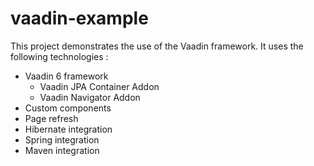 vaadin-example
==============

This project demonstrates the use of the Vaadin framework. It uses the following technologies :

- Vaadin 6 framework 
	- Vaadin JPA Container Addon
	- Vaadin Navigator Addon
- Custom components
- Page refresh 
- Hibernate integration
- Spring integration
- Maven integration